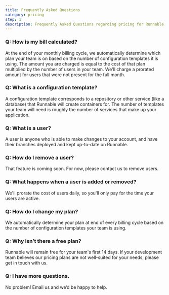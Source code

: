 ```yaml
---
title: Frequently Asked Questions
category: pricing
step: 1
description: Frequently Asked Questions regarding pricing for Runnable
---
```


### Q: How is my bill calculated?
At the end of your monthly billing cycle, we automatically determine which plan your team is on based on the number of configuration templates it is using. The amount you are charged is equal to the cost of that plan multiplied by the number of users in your team. We'll charge a prorated amount for users that were not present for the full month.
 
### Q: What is a configuration template?
A configuration template corresponds to a repository or other service (like a database) that Runnable will create containers for. The number of templates your team will need is roughly the number of services that make up your application.
 
### Q: What is a user?
A user is anyone who is able to make changes to your account, and have their branches deployed and kept up-to-date on Runnable.
 
### Q: How do I remove a user?
That feature is coming soon. For now, please contact us to remove users.
 
### Q: What happens when a user is added or removed?
We'll prorate the cost of users daily, so you'll only pay for the time your users are active.
 
### Q: How do I change my plan?
We automatically determine your plan at end of every billing cycle based on the number of configuration templates your team is using.
 
### Q: Why isn’t there a free plan?
Runnable will remain free for your team's first 14 days. If your development team believes our pricing plans are not well-suited for your needs, please get in touch with us.
 
### Q: I have more questions.
No problem! Email us and we’d be happy to help.
